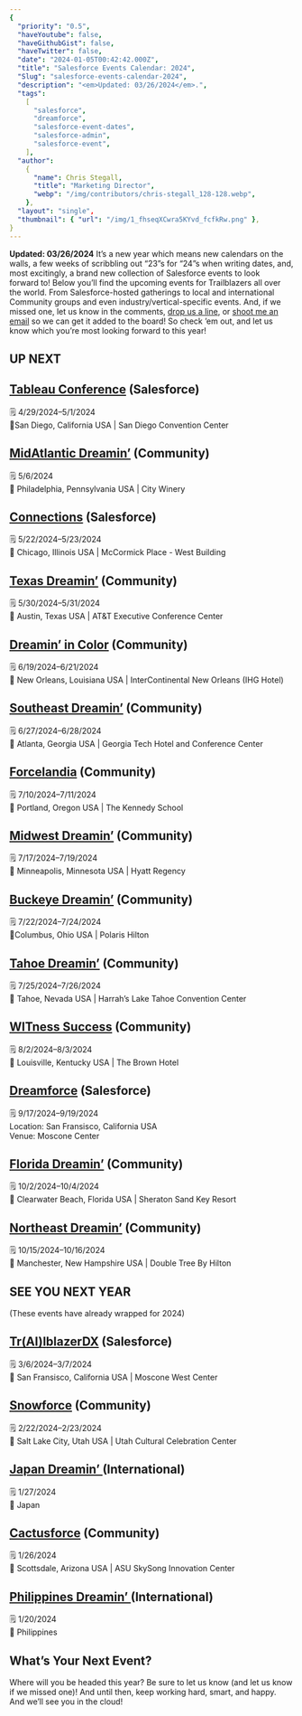 ```yaml
---
{
  "priority": "0.5",
  "haveYoutube": false,
  "haveGithubGist": false,
  "haveTwitter": false,
  "date": "2024-01-05T00:42:42.000Z",
  "title": "Salesforce Events Calendar: 2024",
  "Slug": "salesforce-events-calendar-2024",
  "description": "<em>Updated: 03/26/2024</em>.",
  "tags":
    [
      "salesforce",
      "dreamforce",
      "salesforce-event-dates",
      "salesforce-admin",
      "salesforce-event",
    ],
  "author":
    {
      "name": Chris Stegall,
      "title": "Marketing Director",
      "webp": "/img/contributors/chris-stegall_128-128.webp",
    },
  "layout": "single",
  "thumbnail": { "url": "/img/1_fhseqXCwra5KYvd_fcfkRw.png" },
}
---
```


**Updated: 03/26/2024**
It’s a new year which means new calendars on the walls, a few weeks of scribbling out “23”s for “24”s when writing dates, and, most excitingly, a brand new collection of Salesforce events to look forward to!
Below you’ll find the upcoming events for Trailblazers all over the world. From Salesforce-hosted gatherings to local and international Community groups and even industry/vertical-specific events.
And, if we missed one, let us know in the comments, [drop us a line](https://appexchange.salesforce.com/appxConsultingListingDetail?listingId=a0N30000001gF9jEAE&legacy=true), or [shoot me an email](mailto:cstegall@mkpartners.com) so we can get it added to the board! So check ’em out, and let us know which you’re most looking forward to this year!

## UP NEXT

## [Tableau Conference](https://www.salesforce.com/tableau-conference/) (Salesforce)

🗒️ 4/29/2024–5/1/2024<br>📍San Diego, California USA | San Diego Convention Center

## [MidAtlantic Dreamin’](https://midatlanticdreamin.com/) (Community)

🗒️ 5/6/2024<br>📍 Philadelphia, Pennsylvania USA | City Winery

## [Connections](https://www.salesforce.com/connections/) (Salesforce)

🗒️ 5/22/2024–5/23/2024<br>📍 Chicago, Illinois USA | McCormick Place - West Building

## [Texas Dreamin’](https://www.texasdreamin.org/) (Community)

🗒️ 5/30/2024–5/31/2024<br>📍 Austin, Texas USA | AT&amp;T Executive Conference Center

## [Dreamin’ in Color](https://www.dreaminincolor.me/) (Community)

🗒️ 6/19/2024–6/21/2024<br>📍 New Orleans, Louisiana USA | InterContinental New Orleans (IHG Hotel)

## [Southeast Dreamin’](https://southeastdreamin.com/) (Community)

🗒️ 6/27/2024–6/28/2024<br>📍 Atlanta, Georgia USA | Georgia Tech Hotel and Conference Center

## [Forcelandia](https://forcelandia.com/) (Community)

🗒️ 7/10/2024–7/11/2024<br>📍 Portland, Oregon USA | The Kennedy School

## [Midwest Dreamin’](https://www.midwestdreamin.com/) (Community)

🗒️ 7/17/2024–7/19/2024<br>📍 Minneapolis, Minnesota USA | Hyatt Regency

## [Buckeye Dreamin’](https://www.buckeyedreamin.com/) (Community)

🗒️ 7/22/2024–7/24/2024<br>📍Columbus, Ohio USA | Polaris Hilton

## [Tahoe Dreamin’](https://tahoedreamin.com/) (Community)

🗒️ 7/25/2024–7/26/2024<br>📍 Tahoe, Nevada USA | Harrah’s Lake Tahoe Convention Center

## [WITness Success](https://witnesssuccess.com/) (Community)

🗒️ 8/2/2024–8/3/2024<br>📍 Louisville, Kentucky USA | The Brown Hotel

## [Dreamforce](https://www.salesforce.com/dreamforce/) (Salesforce)

🗒️ 9/17/2024–9/19/2024<br>Location: San Fransisco, California USA<br>Venue: Moscone Center

## [Florida Dreamin’](https://www.fldreamin.com/) (Community)

🗒️ 10/2/2024–10/4/2024<br>📍 Clearwater Beach, Florida USA | Sheraton Sand Key Resort

## [Northeast Dreamin’](https://northeastdreamin.com/) (Community)

🗒️ 10/15/2024–10/16/2024<br>📍 Manchester, New Hampshire USA | Double Tree By Hilton

## SEE YOU NEXT YEAR

(These events have already wrapped for 2024)

## [Tr(AI)lblazerDX](https://www.salesforce.com/trailblazerdx/) (Salesforce)

🗒️ 3/6/2024–3/7/2024<br>📍 San Fransisco, California USA | Moscone West Center

## [Snowforce](https://www.snowforce.io/) (Community)

🗒️ 2/22/2024–2/23/2024<br>📍 Salt Lake City, Utah USA | Utah Cultural Celebration Center

## [Japan Dreamin’ ](https://www.japandreamin.com/en/)(International)

🗒️ 1/27/2024<br>📍 Japan

## [Cactusforce](https://www.cactusforce.com/) (Community)

🗒️ 1/26/2024<br>📍 Scottsdale, Arizona USA | ASU SkySong Innovation Center

## [Philippines Dreamin’ ](https://www.japandreamin.com/en/)(International)

🗒️ 1/20/2024<br>📍 Philippines

## What’s Your Next Event?

Where will you be headed this year? Be sure to let us know (and let us know if we missed one)!
And until then, keep working hard, smart, and happy. And we’ll see you in the cloud!
